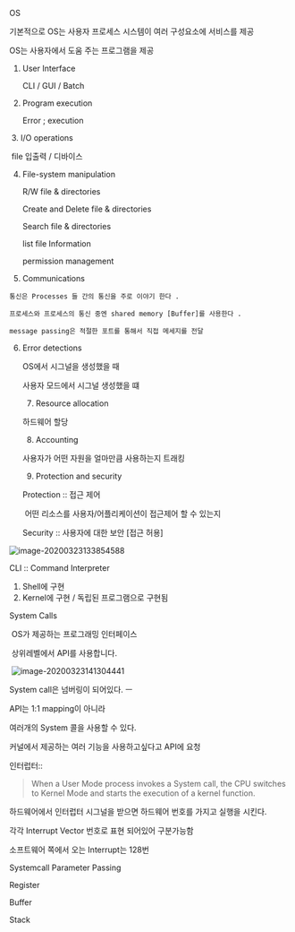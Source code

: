 OS



기본적으로 OS는 사용자 프로세스 시스템이 여러 구성요소에 서비스를 제공

OS는 사용자에서 도움 주는 프로그램을 제공

 1. User Interface

    CLI / GUI / Batch

 2. Program execution

    Error ; execution

​	3. I/O operations 

​		file 입출력 / 디바이스 

 4. File-system manipulation

    R/W  file & directories

    Create and Delete file & directories

    Search file & directories

    list file Information

    permission management

    

 5.  Communications

    통신은 Processes 들 간의 통신을 주로 이야기 한다 .

    프로세스와 프로세스의 통신 중엔 shared memory [Buffer]를 사용한다 .

    message passing은 적절한 포트를 통해서 직접 메세지를 전달 

    

 6. Error detections

     OS에서 시그널을 생성했을 때 

    사용자 모드에서 시그널 생성했을 떄 

	7. Resource allocation

    하드웨어 할당 

	8. Accounting

    사용자가 어떤 자원을 얼마만큼 사용하는지 트래킹

	9. Protection and security

    Protection  :: 접근 제어 

    ​						어떤 리소스를 사용자/어플리케이션이 접근제어 할 수 있는지

    Security ::  사용자에 대한 보안 [접근 허용]

![image-20200323133854588](C:\Users\USER\AppData\Roaming\Typora\typora-user-images\image-20200323133854588.png)





CLI :: Command Interpreter 

1. Shell에 구현
2. Kernel에 구현 / 독립된 프로그램으로 구현됨



System Calls

​	OS가 제공하는 프로그래밍 인터페이스 

​    상위레벨에서 API를 사용합니다.

​	![image-20200323141304441](C:\Users\USER\AppData\Roaming\Typora\typora-user-images\image-20200323141304441.png)

System call은 넘버링이 되어있다. ㅡ

API는 1:1 mapping이 아니라 

여러개의 System 콜을 사용할 수 있다.

커널에서 제공하는 여러 기능을 사용하고싶다고 API에 요청

인터럽터::

>  When a User Mode process invokes a System call, the CPU switches to Kernel Mode and starts the execution of a kernel function.

하드웨어에서 인터럽터 시그널을 받으면 하드웨어 번호를 가지고 실행을 시킨다. 

각각 Interrupt Vector 번호로 표현 되어있어 구분가능함

소프트웨어 쪽에서 오는 Interrupt는 128번

 



Systemcall Parameter Passing

Register

Buffer

Stack

